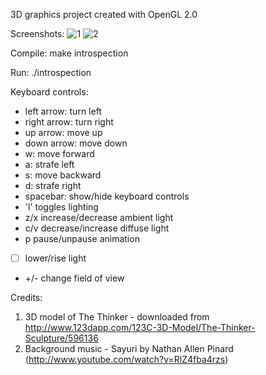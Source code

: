 3D graphics project created with OpenGL 2.0

Screenshots:
![1](https://github.com/user-attachments/assets/818e8589-8a78-4bab-bb8a-8b25a1813396)
![2](https://github.com/user-attachments/assets/a6185c3d-33d9-4973-95fa-95af8cb3f1ad)

Compile: 
make introspection

Run: 
./introspection

Keyboard controls:

* left arrow: turn left
* right arrow: turn right
* up arrow: move up
* down arrow: move down
* w: move forward
* a: strafe left
* s: move backward
* d: strafe right
* spacebar: show/hide keyboard controls
* 'l' toggles lighting
* z/x increase/decrease ambient light
* c/v decrease/increase diffuse light
* p pause/unpause animation
* [  ] lower/rise light
* +/- change field of view

Credits:

1. 3D model of The Thinker - downloaded from http://www.123dapp.com/123C-3D-Model/The-Thinker-Sculpture/596136
2. Background music - Sayuri by Nathan Allen Pinard (http://www.youtube.com/watch?v=RlZ4fba4rzs)
